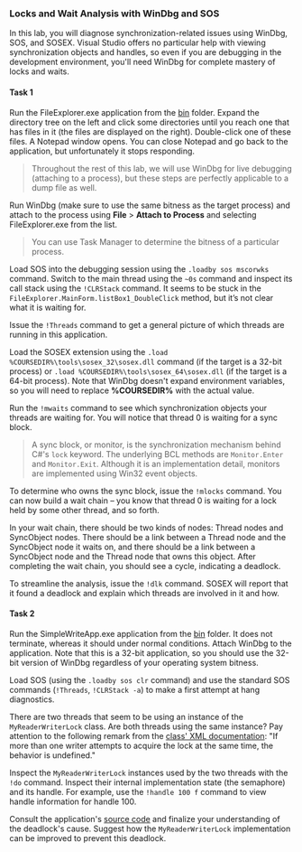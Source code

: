 ### Locks and Wait Analysis with WinDbg and SOS

In this lab, you will diagnose synchronization-related issues using WinDbg, SOS, and SOSEX. Visual Studio offers no particular help with viewing synchronization objects and handles, so even if you are debugging in the development environment, you'll need WinDbg for complete mastery of locks and waits.

#### Task 1

Run the FileExplorer.exe application from the [bin](bin/) folder. Expand the directory tree on the left and click some directories until you reach one that has files in it (the files are displayed on the right). Double-click one of these files. A Notepad window opens. You can close Notepad and go back to the application, but unfortunately it stops responding.

> Throughout the rest of this lab, we will use WinDbg for live debugging (attaching to a process), but these steps are perfectly applicable to a dump file as well.

Run WinDbg (make sure to use the same bitness as the target process) and attach to the process using **File** > **Attach to Process** and selecting FileExplorer.exe from the list.

> You can use Task Manager to determine the bitness of a particular process.

Load SOS into the debugging session using the `.loadby sos mscorwks` command. Switch to the main thread using the `~0s` command and inspect its call stack using the `!CLRStack` command. It seems to be stuck in the `FileExplorer.MainForm.listBox1_DoubleClick` method, but it’s not clear what it is waiting for.

Issue the `!Threads` command to get a general picture of which threads are running in this application.

Load the SOSEX extension using the `.load %COURSEDIR%\tools\sosex_32\sosex.dll` command (if the target is a 32-bit process) or `.load %COURSEDIR%\tools\sosex_64\sosex.dll` (if the target is a 64-bit process). Note that WinDbg doesn't expand environment variables, so you will need to replace **%COURSEDIR%** with the actual value.

Run the `!mwaits` command to see which synchronization objects your threads are waiting for. You will notice that thread 0 is waiting for a sync block.

> A sync block, or monitor, is the synchronization mechanism behind C#'s `lock` keyword. The underlying BCL methods are `Monitor.Enter` and `Monitor.Exit`. Although it is an implementation detail, monitors are implemented using Win32 event objects.

To determine who owns the sync block, issue the `!mlocks` command. You can now build a wait chain – you know that thread 0 is waiting for a lock held by some other thread, and so forth.

In your wait chain, there should be two kinds of nodes: Thread nodes and SyncObject nodes. There should be a link between a Thread node and the SyncObject node it waits on, and there should be a link between a SyncObject node and the Thread node that owns this object. After completing the wait chain, you should see a cycle, indicating a deadlock.

To streamline the analysis, issue the `!dlk` command. SOSEX will report that it found a deadlock and explain which threads are involved in it and how.

#### Task 2

Run the SimpleWriteApp.exe application from the [bin](bin/) folder. It does not terminate, whereas it should under normal conditions. Attach WinDbg to the application. Note that this is a 32-bit application, so you should use the 32-bit version of WinDbg regardless of your operating system bitness.

Load SOS (using the `.loadby sos clr` command) and use the standard SOS commands (`!Threads`, `!CLRStack -a`) to make a first attempt at hang diagnostics.

There are two threads that seem to be using an instance of the `MyReaderWriterLock` class. Are both threads using the same instance? Pay attention to the following remark from the [class' XML documentation](src/SimpleWriteApp/Program.cs#L11): "If more than one writer attempts to acquire the lock at the same time, the behavior is undefined."

Inspect the `MyReaderWriterLock` instances used by the two threads with the `!do` command. Inspect their internal implementation state (the semaphore) and its handle. For example, use the `!handle 100 f` command to view handle information for handle 100.

Consult the application's [source code](src/SimpleWriteApp) and finalize your understanding of the deadlock's cause. Suggest how the `MyReaderWriterLock` implementation can be improved to prevent this deadlock.

